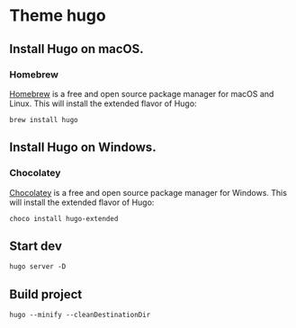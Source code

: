 # Theme hugo

## Install Hugo on macOS.

### Homebrew 
[Homebrew](https://brew.sh/) is a free and open source package manager for macOS and Linux. This will install the extended flavor of Hugo:

```
brew install hugo
```
## Install Hugo on Windows.

### Chocolatey 
[Chocolatey](https://chocolatey.org/) is a free and open source package manager for Windows. This will install the extended flavor of Hugo:

```
choco install hugo-extended
```

## Start dev

```
hugo server -D
```

## Build project
```
hugo --minify --cleanDestinationDir 
```